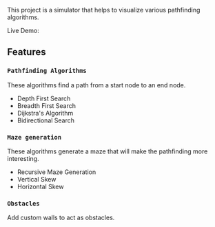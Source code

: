 This project is a simulator that helps to visualize various pathfinding algorithms.

Live Demo: 

## Features

### `Pathfinding Algorithms`

These algorithms find a path from a start node to an end node.

- Depth First Search
- Breadth First Search
- Dijkstra's Algorithm
- Bidirectional Search

### `Maze generation`

These algorithms generate a maze that will make the pathfinding more interesting.

- Recursive Maze Generation
- Vertical Skew
- Horizontal Skew

### `Obstacles`

Add custom walls to act as obstacles.

